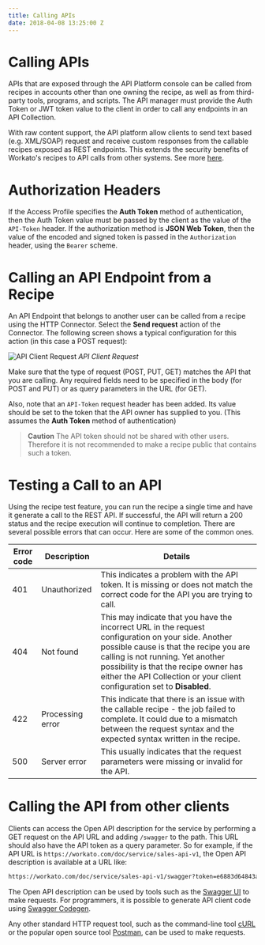 ```yaml
---
title: Calling APIs
date: 2018-04-08 13:25:00 Z
---
```


# Calling APIs

APIs that are exposed through the API Platform console can be called from recipes in accounts other than one owning the recipe, as well as from third-party tools, programs, and scripts. The API manager must provide the Auth Token or JWT token value to the client in order to call any endpoints in an API Collection.

With raw content support, the API platform allow clients to send text based (e.g. XML/SOAP) request and receive custom responses from the callable recipes exposed as REST endpoints. This extends the security benefits of Workato's recipes to API calls from other systems. See more [here](/features/callable-recipes/handling-raw-content.md).

# Authorization Headers

If the Access Profile specifies the **Auth Token** method of authentication, then the Auth Token value must be passed by the client as the value of the `API-Token` header. If the authorization method is **JSON Web Token**, then the value of the encoded and signed token is passed in the `Authorization` header, using the `Bearer` scheme.

# Calling an API Endpoint from a Recipe

An API Endpoint that belongs to another user can be called from a recipe using the HTTP Connector. Select the **Send request** action of the Connector. The following screen shows a typical configuration for this action (in this case a POST request):

![API Client Request](~@img/api-mgmt/api-client-request.png)
*API Client Request*

Make sure that the type of request (POST, PUT, GET) matches the API that you are calling. Any required fields need to be specified in the body (for POST and PUT) or as query parameters in the URL (for GET).

Also, note that an `API-Token` request header has been added. Its value should be set to the token that the API owner has supplied to you. (This assumes the **Auth Token** method of authentication)

> **Caution**
> The API token should not be shared with other users. Therefore it is not recommended to make a recipe public that contains such a token.

# Testing a Call to an API

Using the recipe test feature, you can run the recipe a single time and have it generate a call to the REST API. If successful, the API will return a 200 status and the recipe execution will continue to completion. There are several possible errors that can occur. Here are some of the common ones.

| Error code | Description | Details |
| ---------- | -- | ----|
| 401       | Unauthorized | This indicates a problem with the API token. It is missing or does not match the correct code for the API you are trying to call. |
| 404         | Not found | This may indicate that you have the incorrect URL in the request configuration on your side. Another possible cause is that the recipe you are calling is not running. Yet another possibility is that the recipe owner has either the API Collection or your client configuration set to **Disabled**. |
| 422       | Processing error | This indicate that there is an issue with the callable recipe - the job failed to complete. It could due to a mismatch between the request syntax and the expected syntax written in the recipe. |
| 500       | Server error | This usually indicates that the request parameters were missing or invalid for the API. |

# Calling the API from other clients

Clients can access the Open API description for the service by performing a GET request on the API URL and adding `/swagger` to the path. This URL should also have the API token as a query parameter. So for example, if the API URL is `https://workato.com/doc/service/sales-api-v1`, the Open API description is available at a URL like:

```bash
https://workato.com/doc/service/sales-api-v1/swagger?token=e6883d64843aaed62d48bcdf3cf4ebbf
```

The Open API description can be used by tools such as the [Swagger UI](https://swagger.io/tools/swagger-ui/) to make requests. For programmers, it is possible to generate API client code using [Swagger Codegen](https://github.com/swagger-api/swagger-codegen).

Any other standard HTTP request tool, such as the command-line tool [cURL](https://curl.haxx.se/) or the popular open source tool [Postman](https://www.getpostman.com/), can be used to make requests.
